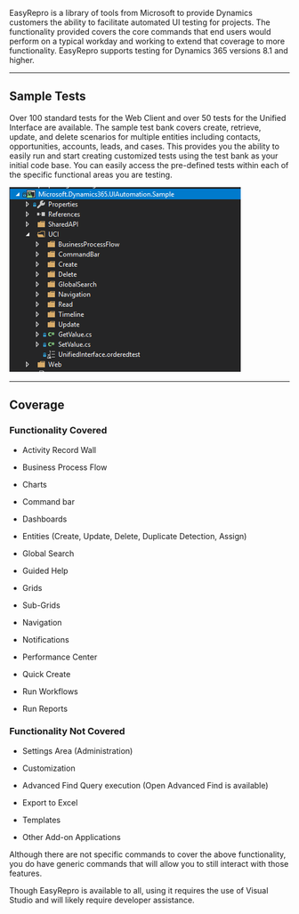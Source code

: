 EasyRepro is a library of tools from Microsoft to provide Dynamics customers the ability to facilitate automated UI testing for projects. The functionality provided covers the core commands that end users would perform on a typical workday and working to extend that coverage to more functionality. EasyRepro supports testing for Dynamics 365 versions 8.1 and higher.

---

## Sample Tests
Over 100 standard tests for the Web Client and over 50 tests for the Unified Interface are available. The sample test bank covers create, retrieve, update, and delete scenarios for multiple entities including contacts, opportunities, accounts, leads, and cases. This provides you the ability to easily run and start creating customized tests using the test bank as your initial code base. You can easily access the pre-defined tests within each of the specific functional areas you are testing.

![Screenshot of a sample test bank in Visual Source Code.](../media/T1_EasyReproUser_interface_testing_image1.png)

--- 

## Coverage

### Functionality Covered

- Activity Record Wall

- Business Process Flow

- Charts

- Command bar

- Dashboards

- Entities (Create, Update, Delete, Duplicate Detection, Assign)

- Global Search

- Guided Help

- Grids

- Sub-Grids

- Navigation

- Notifications

- Performance Center

- Quick Create

- Run Workflows

- Run Reports

### Functionality Not Covered

- Settings Area (Administration)

- Customization

- Advanced Find Query execution (Open Advanced Find is available)

- Export to Excel

- Templates

- Other Add-on Applications

Although there are not specific commands to cover the above functionality, you do have generic commands that will allow you to still interact with those features.

Though EasyRepro is available to all, using it requires the use of Visual Studio and will likely require developer assistance. 
